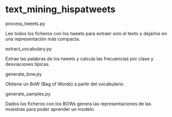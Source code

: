 # text_mining_hispatweets

process_tweets.py
  
  Lee todos los ficheros con los tweets para extraer solo el texto y dejarlos en una representación más compacta.

extract_vocabulary.py

  Extrae las palabras de los tweets y calcula las frecuencias por clase y desviaciones típicas.

generate_bow.py

  Obtiene un BoW (Bag of Words) a partir del vocabulario.

generate_samples.py

  Dados los ficheros con los BOWs genera las representaciones de las muestras para poder aprender un modelo.
